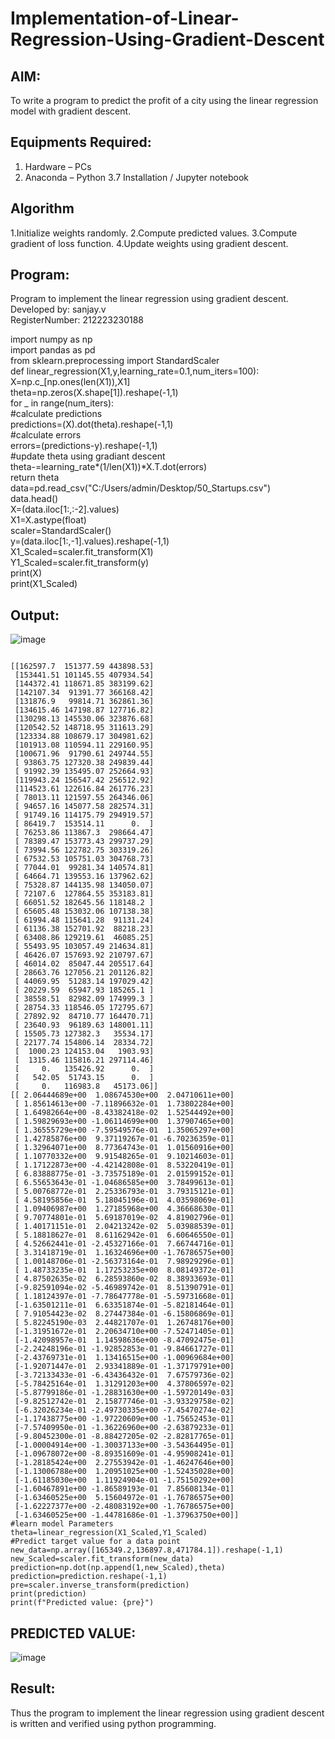 # Implementation-of-Linear-Regression-Using-Gradient-Descent

## AIM:
To write a program to predict the profit of a city using the linear regression model with gradient descent.
## Equipments Required:
1. Hardware – PCs
2. Anaconda – Python 3.7 Installation / Jupyter notebook
## Algorithm
1.Initialize weights randomly.
2.Compute predicted values.
3.Compute gradient of loss function.
4.Update weights using gradient descent.   
## Program:
Program to implement the linear regression using gradient descent.    
Developed by: sanjay.v     
RegisterNumber:  212223230188    

import numpy as np     
import pandas as pd      
from sklearn.preprocessing import StandardScaler    
def linear_regression(X1,y,learning_rate=0.1,num_iters=100):    
    X=np.c_[np.ones(len(X1)),X1]     
    theta=np.zeros(X.shape[1]).reshape(-1,1)    
    for _ in range(num_iters):     
      #calculate predictions      
      predictions=(X).dot(theta).reshape(-1,1)     
        #calculate errors        
      errors=(predictions-y).reshape(-1,1)    
      #update theta using gradiant descent      
    theta-=learning_rate*(1/len(X1))*X.T.dot(errors)     
    return theta     
data=pd.read_csv("C:/Users/admin/Desktop/50_Startups.csv")     
data.head()     
X=(data.iloc[1:,:-2].values)     
X1=X.astype(float)     
scaler=StandardScaler()    
y=(data.iloc[1:,-1].values).reshape(-1,1)     
X1_Scaled=scaler.fit_transform(X1)     
Y1_Scaled=scaler.fit_transform(y)     
print(X)     
print(X1_Scaled)     
## Output:

![image](https://github.com/sanjayy2431/Implementation-of-Linear-Regression-Using-Gradient-Descent/assets/149365143/0dabb6a6-25ad-484d-80cc-2de5549e9496)
```

[[162597.7  151377.59 443898.53]       
 [153441.51 101145.55 407934.54]      
 [144372.41 118671.85 383199.62]      
 [142107.34  91391.77 366168.42]      
 [131876.9   99814.71 362861.36]      
 [134615.46 147198.87 127716.82]      
 [130298.13 145530.06 323876.68]      
 [120542.52 148718.95 311613.29]     
 [123334.88 108679.17 304981.62]     
 [101913.08 110594.11 229160.95]     
 [100671.96  91790.61 249744.55]     
 [ 93863.75 127320.38 249839.44]     
 [ 91992.39 135495.07 252664.93]     
 [119943.24 156547.42 256512.92]     
 [114523.61 122616.84 261776.23]     
 [ 78013.11 121597.55 264346.06]    
 [ 94657.16 145077.58 282574.31]    
 [ 91749.16 114175.79 294919.57]     
 [ 86419.7  153514.11      0.  ]     
 [ 76253.86 113867.3  298664.47]     
 [ 78389.47 153773.43 299737.29]    
 [ 73994.56 122782.75 303319.26]     
 [ 67532.53 105751.03 304768.73]      
 [ 77044.01  99281.34 140574.81]     
 [ 64664.71 139553.16 137962.62]     
 [ 75328.87 144135.98 134050.07]     
 [ 72107.6  127864.55 353183.81]     
 [ 66051.52 182645.56 118148.2 ]    
 [ 65605.48 153032.06 107138.38]     
 [ 61994.48 115641.28  91131.24]     
 [ 61136.38 152701.92  88218.23]     
 [ 63408.86 129219.61  46085.25]      
 [ 55493.95 103057.49 214634.81]      
 [ 46426.07 157693.92 210797.67]    
 [ 46014.02  85047.44 205517.64]    
 [ 28663.76 127056.21 201126.82]     
 [ 44069.95  51283.14 197029.42]     
 [ 20229.59  65947.93 185265.1 ]     
 [ 38558.51  82982.09 174999.3 ]     
 [ 28754.33 118546.05 172795.67]     
 [ 27892.92  84710.77 164470.71]     
 [ 23640.93  96189.63 148001.11]     
 [ 15505.73 127382.3   35534.17]     
 [ 22177.74 154806.14  28334.72]     
 [  1000.23 124153.04   1903.93]     
 [  1315.46 115816.21 297114.46]     
 [     0.   135426.92      0.  ]    
 [   542.05  51743.15      0.  ]    
 [     0.   116983.8   45173.06]]    
[[ 2.06444689e+00  1.08674530e+00  2.04710611e+00]    
 [ 1.85614613e+00 -7.11896632e-01  1.73802284e+00]    
 [ 1.64982664e+00 -8.43382418e-02  1.52544492e+00]     
 [ 1.59829693e+00 -1.06114699e+00  1.37907465e+00]     
 [ 1.36555729e+00 -7.59549576e-01  1.35065297e+00]     
 [ 1.42785876e+00  9.37119267e-01 -6.70236359e-01]     
 [ 1.32964071e+00  8.77364743e-01  1.01560916e+00]      
 [ 1.10770332e+00  9.91548265e-01  9.10214603e-01]     
 [ 1.17122873e+00 -4.42142808e-01  8.53220419e-01]     
 [ 6.83888775e-01 -3.73575189e-01  2.01599152e-01]    
 [ 6.55653643e-01 -1.04686585e+00  3.78499613e-01]     
 [ 5.00768772e-01  2.25336793e-01  3.79315121e-01]     
 [ 4.58195856e-01  5.18045196e-01  4.03598069e-01]     
 [ 1.09406987e+00  1.27185968e+00  4.36668630e-01]     
 [ 9.70774801e-01  5.69187019e-02  4.81902796e-01]     
 [ 1.40171151e-01  2.04213242e-02  5.03988539e-01]     
 [ 5.18818627e-01  8.61162942e-01  6.60646550e-01]     
 [ 4.52662441e-01 -2.45327166e-01  7.66744716e-01]     
 [ 3.31418719e-01  1.16324696e+00 -1.76786575e+00]     
 [ 1.00148706e-01 -2.56373164e-01  7.98929296e-01]     
 [ 1.48733235e-01  1.17253235e+00  8.08149372e-01]    
 [ 4.87502635e-02  6.28593860e-02  8.38933693e-01]      
 [-9.82591094e-02 -5.46989742e-01  8.51390791e-01]    
 [ 1.18124397e-01 -7.78647778e-01 -5.59731668e-01]    
 [-1.63501211e-01  6.63351874e-01 -5.82181464e-01]          
 [ 7.91054423e-02  8.27447384e-01 -6.15806869e-01]     
 [ 5.82245190e-03  2.44821707e-01  1.26748176e+00]    
 [-1.31951672e-01  2.20634710e+00 -7.52471405e-01]     
 [-1.42098957e-01  1.14598636e+00 -8.47092475e-01]     
 [-2.24248196e-01 -1.92852853e-01 -9.84661727e-01]      
 [-2.43769731e-01  1.13416515e+00 -1.00969684e+00]      
 [-1.92071447e-01  2.93341889e-01 -1.37179791e+00]      
 [-3.72133433e-01 -6.43436432e-01  7.67579736e-02]     
 [-5.78425164e-01  1.31291203e+00  4.37806597e-02]        
 [-5.87799186e-01 -1.28831630e+00 -1.59720149e-03]       
 [-9.82512742e-01  2.15877746e-01 -3.93329758e-02]         
 [-6.32026234e-01 -2.49730335e+00 -7.45470274e-02]      
 [-1.17438775e+00 -1.97220609e+00 -1.75652453e-01]      
 [-7.57409950e-01 -1.36226960e+00 -2.63879233e-01]        
 [-9.80452300e-01 -8.88427205e-02 -2.82817765e-01]           
 [-1.00004914e+00 -1.30037133e+00 -3.54364495e-01]       
 [-1.09678072e+00 -8.89351609e-01 -4.95908241e-01]         
 [-1.28185424e+00  2.27553942e-01 -1.46247646e+00]          
 [-1.13006788e+00  1.20951025e+00 -1.52435028e+00]      
 [-1.61185030e+00  1.11924904e-01 -1.75150292e+00]       
 [-1.60467891e+00 -1.86589193e-01  7.85608134e-01]          
 [-1.63460525e+00  5.15604972e-01 -1.76786575e+00]           
 [-1.62227377e+00 -2.48083192e+00 -1.76786575e+00]         
 [-1.63460525e+00 -1.44781686e-01 -1.37963750e+00]]     
#learn model Parameters    
theta=linear_regression(X1_Scaled,Y1_Scaled)      
#Predict target value for a data point        
new_data=np.array([165349.2,136897.8,471784.1]).reshape(-1,1)     
new_Scaled=scaler.fit_transform(new_data)        
prediction=np.dot(np.append(1,new_Scaled),theta)     
prediction=prediction.reshape(-1,1)         
pre=scaler.inverse_transform(prediction)           
print(prediction)     
print(f"Predicted value: {pre}")    
```
## PREDICTED VALUE:      
![image](https://github.com/sanjayy2431/Implementation-of-Linear-Regression-Using-Gradient-Descent/assets/149365143/895b9a4c-cbee-4669-a1b6-245fb960abe5)



## Result:
Thus the program to implement the linear regression using gradient descent is written and verified using python programming.
